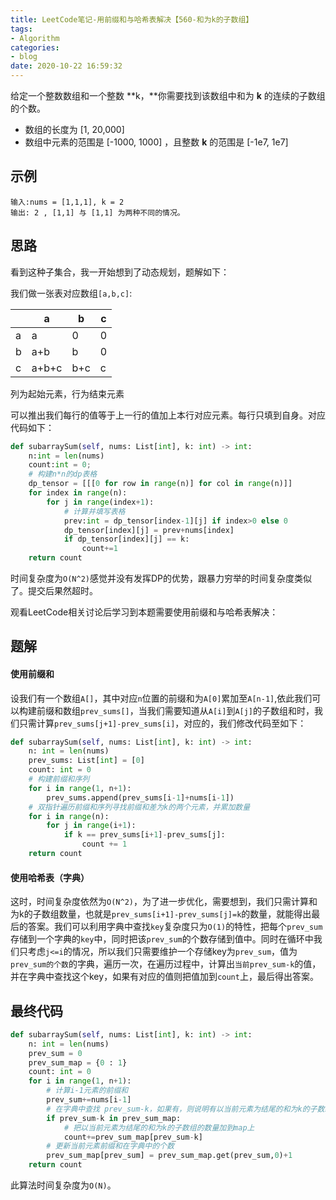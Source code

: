 ```yaml
---
title: LeetCode笔记-用前缀和与哈希表解决【560-和为k的子数组】
tags:
- Algorithm
categories: 
- blog
date: 2020-10-22 16:59:32
---
```

给定一个整数数组和一个整数 **k，**你需要找到该数组中和为 **k** 的连续的子数组的个数。

- 数组的长度为 [1, 20,000]
- 数组中元素的范围是 [-1000, 1000] ，且整数 **k** 的范围是 [-1e7, 1e7]

<!--more-->

## 示例

```
输入:nums = [1,1,1], k = 2
输出: 2 , [1,1] 与 [1,1] 为两种不同的情况。
```

## 思路

看到这种子集合，我一开始想到了动态规划，题解如下：

我们做一张表对应数组`[a,b,c]`:

|      | a     | b    | c    |
| ---- | ----- | ---- | ---- |
| a    | a     | 0    | 0    |
| b    | a+b   | b    | 0    |
| c    | a+b+c | b+c  | c    |

列为起始元素，行为结束元素

可以推出我们每行的值等于上一行的值加上本行对应元素。每行只填到自身。对应代码如下：

```python
def subarraySum(self, nums: List[int], k: int) -> int:
    n:int = len(nums)
    count:int = 0;
    # 构建n*n的dp表格
    dp_tensor = [[[0 for row in range(n)] for col in range(n)]]
    for index in range(n):
        for j in range(index+1):
            # 计算并填写表格
            prev:int = dp_tensor[index-1][j] if index>0 else 0
            dp_tensor[index][j] = prev+nums[index]
            if dp_tensor[index][j] == k:
                count+=1
    return count
```

时间复杂度为`O(N^2)`感觉并没有发挥DP的优势，跟暴力穷举的时间复杂度类似了。提交后果然超时。

观看LeetCode相关讨论后学习到本题需要使用前缀和与哈希表解决：

## 题解

#### 使用前缀和

设我们有一个数组`A[]`，其中对应`n`位置的前缀和为`A[0]`累加至`A[n-1]`,依此我们可以构建前缀和数组`prev_sums[]`，当我们需要知道从`A[i]`到`A[j]`的子数组和时，我们只需计算`prev_sums[j+1]-prev_sums[i]`，对应的，我们修改代码至如下：

```python
def subarraySum(self, nums: List[int], k: int) -> int:
    n: int = len(nums)
    prev_sums: List[int] = [0]
    count: int = 0
    # 构建前缀和序列
    for i in range(1, n+1):
        prev_sums.append(prev_sums[i-1]+nums[i-1])
    # 双指针遍历前缀和序列寻找前缀和差为k的两个元素，并累加数量
    for i in range(n):
        for j in range(i+1):
            if k == prev_sums[i+1]-prev_sums[j]:
                count += 1
    return count
```

#### 使用哈希表（字典）

这时，时间复杂度依然为`O(N^2)`，为了进一步优化，需要想到，我们只需计算和为k的子数组数量，也就是`prev_sums[i+1]-prev_sums[j]=k`的数量，就能得出最后的答案。我们可以利用字典中查找`key`复杂度只为`O(1)`的特性，把每个`prev_sum`存储到一个字典的`key`中，同时把该`prev_sum`的个数存储到值中。同时在循环中我们只考虑`j<=i`的情况，所以我们只需要维护一个存储key为`prev_sum`，值为`prev_sum的个数`的字典，遍历一次，在遍历过程中，计算出`当前prev_sum-k`的值，并在字典中查找这个key，如果有对应的值则把值加到`count`上，最后得出答案。

## 最终代码

```python
def subarraySum(self, nums: List[int], k: int) -> int:
    n: int = len(nums)
    prev_sum = 0
    prev_sum_map = {0 : 1}
    count: int = 0
    for i in range(1, n+1):
        # 计算i-1元素的前缀和
        prev_sum+=nums[i-1]
        # 在字典中查找 prev_sum-k，如果有，则说明有以当前元素为结尾的和为k的子数组，有prev_sum_map[prev_sum-k]个
        if prev_sum-k in prev_sum_map:
            # 把以当前元素为结尾的和为k的子数组的数量加到map上
            count+=prev_sum_map[prev_sum-k]
        # 更新当前元素前缀和在字典中的个数
        prev_sum_map[prev_sum] = prev_sum_map.get(prev_sum,0)+1
    return count
```

此算法时间复杂度为`O(N)`。